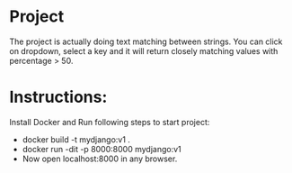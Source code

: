 # Project

The project is actually doing text matching between strings. You can click on dropdown, select a key and it will return closely matching values with percentage > 50.

# Instructions:

Install Docker and Run following steps to start project:

- docker build -t mydjango:v1 .
- docker run -dit -p 8000:8000 mydjango:v1
- Now open localhost:8000 in any browser.
